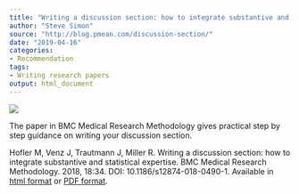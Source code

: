 ```yaml
---
title: "Writing a discussion section: how to integrate substantive and statistical expertise"
author: "Steve Simon"
source: "http://blog.pmean.com/discussion-section/"
date: "2019-04-16"
categories:
- Recommendation
tags:
- Writing research papers
output: html_document
---
```


![](http://www.pmean.com/new-images/19/discussion-section01.png)

<div class="notes">

The paper in BMC Medical Research Methodology gives practical step by step guidance on writing your discussion section.

Hofler M, Venz J, Trautmann J, Miller R. Writing a discussion section: how to integrate substantive and statistical expertise. BMC Medical Research Methodology. 2018, 18:34. DOI: 10.1186/s12874-018-0490-1. Available in [html format][hof1] or [PDF format][hof2].

[hof1]: https://bmcmedresmethodol.biomedcentral.com/articles/10.1186/s12874-018-0490-1
[hof2]: https://bmcmedresmethodol.biomedcentral.com/track/pdf/10.1186/s12874-018-0490-1

</div>
